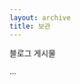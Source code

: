 ```yaml
---
layout: archive
title: 보관
---
```


블로그 게시물

<div id="cp_widget_8646614b-1ea0-4fb2-9f27-a89b689fe5c4">...</div><script type="text/javascript">
var cpo = []; cpo["_object"] ="cp_widget_8646614b-1ea0-4fb2-9f27-a89b689fe5c4"; cpo["_fid"] = "AgLAOr-jspKK";
var _cpmp = _cpmp || []; _cpmp.push(cpo);
(function() { var cp = document.createElement("script"); cp.type = "text/javascript";
cp.async = true; cp.src = "//www.cincopa.com/media-platform/runtime/libasync.js";
var c = document.getElementsByTagName("script")[0];
c.parentNode.insertBefore(cp, c); })(); </script>